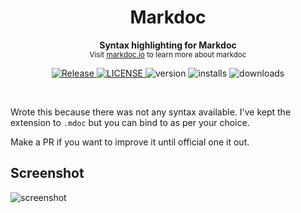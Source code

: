 <h1 align='center'>Markdoc</h1>
<p align="center">
  <b>Syntax highlighting for Markdoc</b><br/>
  <sub>Visit <a href="https://markdoc.io">markdoc.io</a> to learn more about markdoc</sub>
</p>
<p align='center'>
  <a href="https://github.com/mohitsinghs/vscode-markdoc/actions/workflows/release.yml">
    <img alt="Release" src="https://img.shields.io/github/workflow/status/mohitsinghs/vscode-markdoc/release?style=flat-square" />
  </a>
  <a href="https://github.com/mohitsinghs/vscode-markdoc/blob/main/LICENSE">
    <img alt="LICENSE" src="https://img.shields.io/github/license/mohitsinghs/vscode-markdoc?style=flat-square" />
  </a>
  <img alt="version" src="https://img.shields.io/visual-studio-marketplace/v/mohitsingh.markdoc?style=flat-square" />
  <img alt="installs" src="https://img.shields.io/visual-studio-marketplace/i/mohitsingh.markdoc?style=flat-square" />
  <img alt="downloads" src="https://img.shields.io/visual-studio-marketplace/d/mohitsingh.markdoc?style=flat-square" />
</p>
<br />

Wrote this because there was not any syntax available.
I've kept the extension to `.mdoc` but you can bind to as per your choice.

Make a PR if you want to improve it until official one it out.

## Screenshot

![screenshot](https://user-images.githubusercontent.com/4941333/170298388-213860ae-2a18-45ff-a830-f451e39eb266.png)
